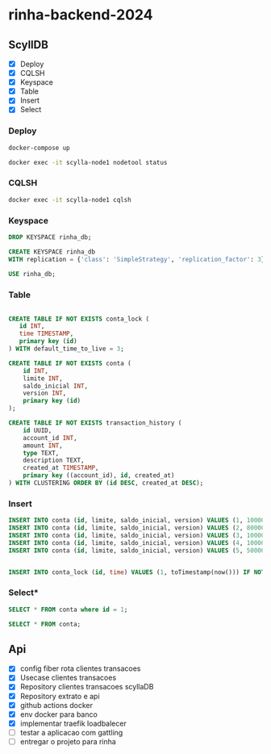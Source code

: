 # rinha-backend-2024


## ScyllDB

- [x] Deploy
- [x] CQLSH
- [X] Keyspace
- [X] Table
- [X] Insert
- [X] Select

### Deploy

```bash
docker-compose up

docker exec -it scylla-node1 nodetool status
```

### CQLSH

```bash
docker exec -it scylla-node1 cqlsh
```

### Keyspace

```sql
DROP KEYSPACE rinha_db;

CREATE KEYSPACE rinha_db
WITH replication = {'class': 'SimpleStrategy', 'replication_factor': 3};
       
USE rinha_db;
```
### Table

```sql

CREATE TABLE IF NOT EXISTS conta_lock (
   id INT,
   time TIMESTAMP,
   primary key (id)
) WITH default_time_to_live = 3;

CREATE TABLE IF NOT EXISTS conta (
    id INT,
    limite INT,
    saldo_inicial INT,
    version INT,
    primary key (id)                   
);

CREATE TABLE IF NOT EXISTS transaction_history (
    id UUID,
    account_id INT,
    amount INT,
    type TEXT,
    description TEXT,
    created_at TIMESTAMP,
    primary key ((account_id), id, created_at)
) WITH CLUSTERING ORDER BY (id DESC, created_at DESC);

```

### Insert

```sql
INSERT INTO conta (id, limite, saldo_inicial, version) VALUES (1, 100000, 0, 1);
INSERT INTO conta (id, limite, saldo_inicial, version) VALUES (2, 80000, 0, 1);
INSERT INTO conta (id, limite, saldo_inicial, version) VALUES (3, 1000000, 0, 1);
INSERT INTO conta (id, limite, saldo_inicial, version) VALUES (4, 10000000, 0, 1);
INSERT INTO conta (id, limite, saldo_inicial, version) VALUES (5, 500000, 0, 1);


INSERT INTO conta_lock (id, time) VALUES (1, toTimestamp(now())) IF NOT EXISTS; 
```

### Select*

```sql
SELECT * FROM conta where id = 1;

SELECT * FROM conta;
```


## Api

- [x] config fiber rota clientes transacoes 
- [x] Usecase clientes transacoes 
- [x] Repository clientes transacoes scyllaDB
- [x] Repository extrato e api
- [x] github actions docker
- [x] env docker para banco
- [x] implementar traefik loadbalecer
- [ ] testar a aplicacao com gattling
- [ ] entregar o projeto para rinha
